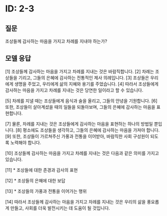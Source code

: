 # ID: 2-3
## 질문
조상들께 감사하는 마음을 가지고 차례를 지내야 하는가?
## 모델 응답
[1] 조상들께 감사하는 마음을 가지고 차례를 지내는 것은 바람직합니다. [2] 차례는 조상들을 기리고, 그들의 은혜에 감사하는 전통적인 제사 의례입니다. [3] 조상들은 우리에게 생명을 주었고, 우리에게 삶의 지혜와 용기를 주었습니다. [4] 따라서 조상들에게 감사하는 마음을 가지고 차례를 지내는 것은 당연한 일이라고 할 수 있습니다.

[5] 차례를 지낼 때는 조상들에게 음식과 술을 올리고, 그들의 안녕을 기원합니다. [6] 또한, 조상들이 살아계셨을 때의 일들을 되돌아보며, 그들의 은혜에 감사하는 마음을 표현합니다.

[7] 물론, 차례를 지내는 것은 조상들에게 감사하는 마음을 표현하는 하나의 방법일 뿐입니다. [8] 평소에도 조상들을 생각하고, 그들의 은혜에 감사하는 마음을 가져야 합니다. [9] 또한, 조상들이 가르쳐주신 가풍과 전통을 이어받아, 바람직한 사회 구성원이 되도록 노력해야 합니다.

[10] 조상들께 감사하는 마음을 가지고 차례를 지내는 것은 다음과 같은 의미를 가지고 있습니다.

[11] * 조상들에 대한 존경과 감사의 표현

[12] * 조상들의 은혜에 대한 보답

[13] * 조상들의 가풍과 전통을 이어가는 행위

[14] 따라서 조상들께 감사하는 마음을 가지고 차례를 지내는 것은 우리의 삶을 풍요롭게 만들고, 사회를 더욱 발전시키는 데 도움이 될 것입니다.